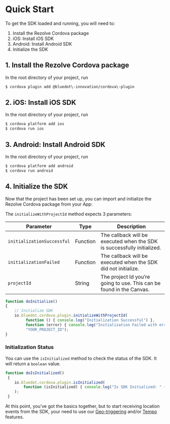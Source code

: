 Quick Start
=====================

To get the SDK loaded and running, you will need to:

1.  Install the Rezolve Cordova package
2.  iOS: Install iOS SDK
3.  Android: Install Android SDK
4.  Initialize the SDK

1\. Install the Rezolve Cordova package
---------------------------------------

In the root directory of your project, run

```bash
$ cordova plugin add @bluedot\-innovation/cordova\-plugin
```

2\. iOS: Install iOS SDK
------------------------

In the root directory of your project, run
```bash
$ cordova platform add ios
$ cordova run ios
```

3\. Android: Install Android SDK
--------------------------------

In the root directory of your project, run

```bash
$ cordova platform add android
$ cordova run android
```

4\. Initialize the SDK
----------------------

Now that the project has been set up, you can import and initialize the Rezolve Cordova package from your App:

The `initializeWithProjectId` method expects 3 parameters:

| **Parameter**              | **Type** | **Description**                                                         |
|----------------------------|----------|-------------------------------------------------------------------------|
| `initializationSuccessful` | Function | The callback will be executed when the SDK is successfully initialized. |
| `initializationFailed`     | Function | The callback will be executed when the SDK did not initialize.          |
| `projectId`                | String   | The project Id you’re going to use. This can be found in the Canvas.    |

```js
function doInitialize()
{ 
    // Initialize SDK
    io.bluedot.cordova.plugin.initializeWithProjectId(
         function () { console.log("Initialization Successful") },
         function (error) { console.log("Initialization Failed with error: " + error) },
         "YOUR_PROJECT_ID");
}
```

### Initialization Status

You can use the `isInitialized` method to check the status of the SDK. It will return a `boolean` value.

```js
function doIsInitialized()
 {
    io.bluedot.cordova.plugin.isInitialized(
        function (isInitialized) { console.log("Is SDK Initialized: " + isInitialized) }
    );
 }
```

At this point, you’ve got the basics together, but to start receiving location events from the SDK, your need to use our [Geo-triggering](./Geo-triggering.md) and/or [Tempo](./Tempo.md) features.